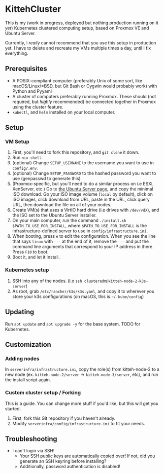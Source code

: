 # KittehCluster
This is my (work in progress, deployed but nothing production running on it *yet*) Kubernetes clustered computing setup, based on Proxmox VE and Ubuntu Server.  
  
Currently, I *really* cannot recommend that you use this setup in production yet. I have to delete and recreate my VMs multiple times a day, until I fix everything.
## Prerequisites
- A POSIX-compliant computer (preferably Unix of some sort, like macOS/Linux/*BSD, but Git Bash or Cygwin would probably work) with Python and Pyyaml
- A cluster of computers preferably running Proxmox. These should (not required, but *highly* recommended) be connected together in Proxmox using the cluster feature.
- `kubectl`, and `helm` installed on your local computer.
## Setup
### VM Setup
1. First, you'll need to fork this repository, and `git clone` it down.
2. Run `nix-shell`.
3. (optional) Change `SETUP_USERNAME` to the username you want to use in `config/.env`.
4. (optional) Change `SETUP_PASSWORD` to the hashed password you want to use (genpasswd to generate this)
5. (Proxmox-specific, but you'll need to do a similar process on i.e ESXi, XenServer, etc.) Go to [the Ubuntu Server page](https://ubuntu.com/download/server), and copy the minimal ISO download. Go your ISO image volume (`local` by default), click on ISO images, click download from URL, paste in the URL, click query URL, then download the file on all of your nodes.
6. Create VM(s) that uses a VirtIO hard drive (i.e drives with `/dev/vdX`), and the ISO set to the Ubuntu Server installer.
7. On your main computer, run the command `./install.sh $PATH_TO_USE_FOR_INSTALL`, where `$PATH_TO_USE_FOR_INSTALL` is the infrastructure-defined server to use in `config/infrastructure.ini`.
8. When booting, press `e` to edit the configuration. When you see the line that says `linux` with `---` at the end of it, remove the `---` and put the command line arguments that correspond to your IP address in there. Press `F10` to boot.
9. Boot it, and let it install.
### Kubernetes setup
1. SSH into any of the nodes. (i.e `ssh clusteradm@kitteh-node-2-k3s-server`)
2. As root, grab `/etc/rancher/k3s/k3s.yaml`, and copy it to wherever you store your k3s configurations (on macOS, this is `~/.kube/config`)
## Updating
Run `apt update` and `apt upgrade -y` for the base system. TODO for Kubernetes.
## Customization
### Adding nodes
In `serverinfra/infrastructure.ini`, copy the role(s) from kitteh-node-2 to a new node (ex. `kitteh-node-2/server` -> `kitteh-node-3/server`, etc), and run the install script again.
### Custom cluster setup / Forking
This is a guide. You can change more stuff if you'd like, but this will get you started.  
  
1. First, fork this Git repository if you haven't already.
2. Modify `serverinfra/config/infrastructure.ini` to fit your needs.
## Troubleshooting
- I can't login via SSH!
  - Your SSH public keys are automatically copied over! If not, did you generate an SSH keyring before installing?
  - Additionally, password authentication is disabled!